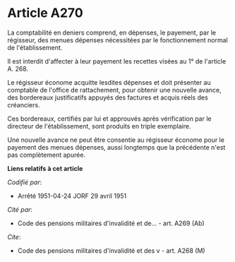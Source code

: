 # Article A270

La comptabilité en deniers comprend, en dépenses, le payement, par le régisseur, des menues dépenses nécessitées par le
fonctionnement normal de l'établissement.

Il est interdit d'affecter à leur payement les recettes visées au 1° de l'article A. 268.

Le régisseur économe acquitte lesdites dépenses et doit présenter au comptable de l'office de rattachement, pour obtenir une
nouvelle avance, des bordereaux justificatifs appuyés des factures et acquis réels des créanciers.

Ces bordereaux, certifiés par lui et approuvés après vérification par le directeur de l'établissement, sont produits en
triple exemplaire.

Une nouvelle avance ne peut être consentie au régisseur économe pour le payement des menues dépenses, aussi longtemps que la
précédente n'est pas complètement apurée.

**Liens relatifs à cet article**

_Codifié par_:

  - Arrêté 1951-04-24 JORF 29 avril 1951

_Cité par_:

  - Code des pensions militaires d'invalidité et de... - art. A269 (Ab)

_Cite_:

  - Code des pensions militaires d'invalidité et des v - art. A268 (M)
